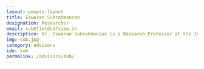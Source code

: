 ```yaml
---
layout: people-layout
title: Eswaran Subrahmanian
designation: Researcher
email: sub@fieldsofview.in
description: Dr. Eswaran Subrahmanian is a Research Professor at the Institute for Complex Engineered Systems and the Department of Engineering and Public Policy at Carnegie Mellon University (CMU), and is a fellow of American Association of Advancement of Science. He is currently spending the year working on Smart networks and Societies at the Software and Systems division at the Information Technology Laboratory at National Institute for Standards and Technology, USA.
img: sub.jpg
category: advisors
ide: sub
permalink: /advisors/sub/
---
```


